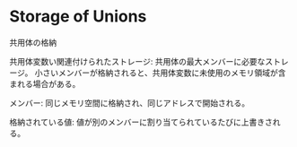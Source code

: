 # Storage of Unions
共用体の格納

共用体変数い関連付けられたストレージ:
共用体の最大メンバーに必要なストレージ。
小さいメンバーが格納されると、共用体変数に未使用のメモリ領域が含まれる場合がある。

メンバー:
同じメモリ空間に格納され、同じアドレスで開始される。

格納されている値:
値が別のメンバーに割り当てられているたびに上書きされる。

